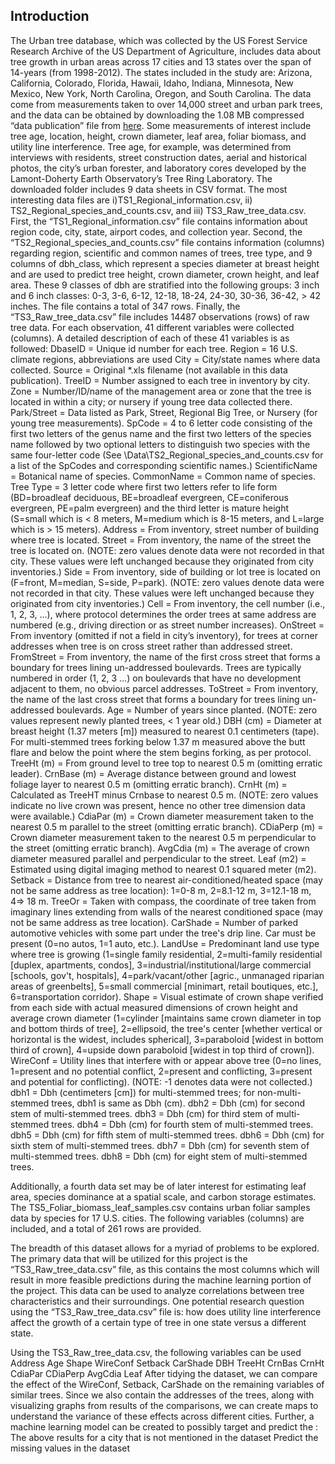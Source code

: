 ## Introduction

The Urban tree database, which was collected by the US Forest Service Research Archive of the US Department of Agriculture, includes data about tree growth in urban areas across 17 cities and 13 states over the span of 14-years (from 1998-2012). The states included in the study are: Arizona, California, Colorado, Florida, Hawaii, Idaho, Indiana, Minnesota, New Mexico, New York, North Carolina, Oregon, and South Carolina. The data come from measurements taken to over 14,000 street and urban park trees, and the data can be obtained by downloading the 1.08 MB compressed “data publication” file from [here]( https://www.fs.usda.gov/rds/archive/catalog/RDS-2016-0005). Some measurements of interest include tree age, location, height, crown diameter, leaf area, foliar biomass, and utility line interference. Tree age, for example, was determined from interviews with residents, street construction dates, aerial and historical photos, the city’s urban forester, and laboratory cores developed by the Lamont-Doherty Earth Observatory’s Tree Ring Laboratory. 
The downloaded folder includes 9 data sheets in CSV format. The most interesting data files are i)TS1_Regional_information.csv, ii) TS2_Regional_species_and_counts.csv, and iii) TS3_Raw_tree_data.csv. First, the “TS1_Regional_information.csv” file contains information about region code, city, state, airport codes, and collection year. Second, the “TS2_Regional_species_and_counts.csv” file contains information (columns) regarding region, scientific and common names of trees, tree type, and 9 columns of dbh_class, which represent a species diameter at breast height and are used to predict tree height, crown diameter, crown height, and leaf area. These 9 classes of dbh are stratified into the following groups: 3 inch and 6 inch classes: 0-3, 3-6, 6-12, 12-18, 18-24, 24-30, 30-36, 36-42, > 42 inches. The file contains a total of 347 rows. Finally, the “TS3_Raw_tree_data.csv” file includes 14487 observations (rows) of raw tree data. For each observation, 41 different variables were collected (columns). A detailed description of each of these 41 variables is as followed:
DbaseID = Unique id number for each tree.
Region = 16 U.S. climate regions, abbreviations are used
City = City/state names where data collected.
Source = Original *.xls filename (not available in this data publication).
TreeID = Number assigned to each tree in inventory by city.
Zone = Number/ID/name of the management area or zone that the tree is located in within a city; or nursery if young tree data collected there.
Park/Street = Data listed as Park, Street, Regional Big Tree, or Nursery (for young tree measurements).
SpCode = 4 to 6 letter code consisting of the first two letters of the genus name and the first two letters of the species name followed by two optional letters to distinguish two species with the same four-letter code (See \Data\TS2_Regional_species_and_counts.csv for a list of the SpCodes and corresponding scientific names.)
ScientificName = Botanical name of species.
CommonName = Common name of species.
Tree Type = 3 letter code where first two letters refer to life form (BD=broadleaf deciduous, BE=broadleaf evergreen, CE=coniferous evergreen, PE=palm evergreen) and the third letter is mature height (S=small which is < 8 meters, M=medium which is 8-15 meters, and L=large which is > 15 meters).
Address = From inventory, street number of building where tree is located.
Street = From inventory, the name of the street the tree is located on. (NOTE: zero values denote data were not recorded in that city. These values were left unchanged because they originated from city inventories.)
Side = From inventory, side of building or lot tree is located on (F=front, M=median, S=side, P=park). (NOTE: zero values denote data were not recorded in that city. These values were left unchanged because they originated from city inventories.)
Cell = From inventory, the cell number (i.e., 1, 2, 3, …), where protocol determines the order trees at same address are numbered (e.g., driving direction or as street number increases).
OnStreet = From inventory (omitted if not a field in city’s inventory), for trees at corner addresses when tree is on cross street rather than addressed street.
FromStreet = From inventory, the name of the first cross street that forms a boundary for trees lining un-addressed boulevards. Trees are typically numbered in order (1, 2, 3 …) on boulevards that have no development adjacent to them, no obvious parcel addresses.
ToStreet = From inventory, the name of the last cross street that forms a boundary for trees lining un-addressed boulevards.
Age = Number of years since planted. (NOTE: zero values represent newly planted trees, < 1 year old.)
DBH (cm) = Diameter at breast height (1.37 meters [m]) measured to nearest 0.1 centimeters (tape). For multi-stemmed trees forking below 1.37 m measured above the butt flare and below the point where the stem begins forking, as per protocol.
TreeHt (m) = From ground level to tree top to nearest 0.5 m (omitting erratic leader).
CrnBase (m) = Average distance between ground and lowest foliage layer to nearest 0.5 m (omitting erratic branch).
CrnHt (m) = Calculated as TreeHT minus Crnbase to nearest 0.5 m. (NOTE: zero values indicate no live crown was present, hence no other tree dimension data were available.)
CdiaPar (m) = Crown diameter measurement taken to the nearest 0.5 m parallel to the street (omitting erratic branch).
CDiaPerp (m) = Crown diameter measurement taken to the nearest 0.5 m perpendicular to the street (omitting erratic branch).
AvgCdia (m) = The average of crown diameter measured parallel and perpendicular to the street.
Leaf (m2) = Estimated using digital imaging method to nearest 0.1 squared meter (m2).
Setback = Distance from tree to nearest air-conditioned/heated space (may not be same address as tree location): 1=0-8 m, 2=8.1-12 m, 3=12.1-18 m, 4=> 18 m.
TreeOr = Taken with compass, the coordinate of tree taken from imaginary lines extending from walls of the nearest conditioned space (may not be same address as tree location).
CarShade = Number of parked automotive vehicles with some part under the tree's drip line. Car must be present (0=no autos, 1=1 auto, etc.).
LandUse = Predominant land use type where tree is growing (1=single family residential, 2=multi-family residential [duplex, apartments, condos], 3=industrial/institutional/large commercial [schools, gov't, hospitals], 4=park/vacant/other [agric., unmanaged riparian areas of greenbelts], 5=small commercial [minimart, retail boutiques, etc.], 6=transportation corridor).
Shape = Visual estimate of crown shape verified from each side with actual measured dimensions of crown height and average crown diameter (1=cylinder [maintains same crown diameter in top and bottom thirds of tree], 2=ellipsoid, the tree's center [whether vertical or horizontal is the widest, includes spherical], 3=paraboloid [widest in bottom third of crown], 4=upside down paraboloid [widest in top third of crown]).
WireConf = Utility lines that interfere with or appear above tree (0=no lines, 1=present and no potential conflict, 2=present and conflicting, 3=present and potential for conflicting). (NOTE: -1 denotes data were not collected.)
dbh1 = Dbh (centimeters [cm]) for multi-stemmed trees; for non-multi-stemmed trees, dbh1 is same as Dbh (cm).
dbh2 = Dbh (cm) for second stem of multi-stemmed trees.
dbh3 = Dbh (cm) for third stem of multi-stemmed trees.
dbh4 = Dbh (cm) for fourth stem of multi-stemmed trees.
dbh5 = Dbh (cm) for fifth stem of multi-stemmed trees.
dbh6 = Dbh (cm) for sixth stem of multi-stemmed trees.
dbh7 = Dbh (cm) for seventh stem of multi-stemmed trees.
dbh8 = Dbh (cm) for eight stem of multi-stemmed trees.

Additionally, a fourth data set may be of later interest for estimating leaf area, species dominance at a spatial scale, and carbon storage estimates. The TS5_Foliar_biomass_leaf_samples.csv contains urban foliar samples data by species for 17 U.S. cities. The following variables (columns) are included, and a total of 261 rows are provided.

The breadth of this dataset allows for a myriad of problems to be explored. The primary data that will be utilized for this project is the “TS3_Raw_tree_data.csv” file, as this contains the most columns which will result in more feasible predictions during the machine learning portion of the project. This data can be used to analyze correlations between tree characteristics and their surroundings. One potential research question using the “TS3_Raw_tree_data.csv” file is: how does utility line interference affect the growth of a certain type of tree in one state versus a different state.


Using the TS3_Raw_tree_data.csv, the following variables can be used 
Address
Age
Shape
WireConf
Setback
CarShade
DBH
TreeHt
CrnBas
CrnHt
CdiaPar
CDiaPerp
AvgCdia
Leaf
After tidying the dataset, we can compare the effect of the WireConf, Setback, CarShade on the remaining variables of similar trees. Since we also contain the addresses of the trees, along with visualizing graphs from results of the comparisons, we can create maps to understand the variance of these effects across different cities. Further, a machine learning model can be created to possibly target and predict the :
The above results for a city that is not mentioned in the dataset
Predict the missing values in the dataset
